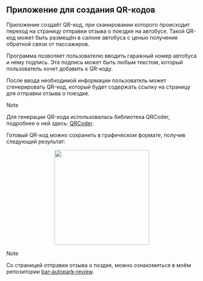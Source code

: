 ## Приложение для создания QR-кодов 

Приложение создаёт QR-код, при сканировании которого происходит переход на страницу отправки отзыва о поездке на автобусе. Такой QR-код может быть размещён в салоне автобуса с ценью получения обратной связи от пассажиров.

Программа позволяет пользователю вводить гаражный номер автобуса и нему подпись. Эта подпись может быть любым текстом, который пользователь хочет добавить к QR-коду. 

После ввода необходимой информации пользователь может сгенерировать QR-код, который будет содержать ссылку на страницу для отправки отзыва о поездке. 

> [!NOTE]
> Для генерации QR-кода использовалась библиотека QRCoder, подробнее о ней здесь: [QRCoder](https://github.com/codebude/QRCoder).

Готовый QR-код можно сохранить в графическом формате, получив следующий результат:

<p align="center">
  <img width="250" src="https://github.com/user-attachments/assets/9c385b4f-9265-457c-af80-dbe491b3b505">
</p>

> [!NOTE]
> Со страницей отправки отзыва о поздке, можно ознакомиться в моём репозитории [bar-autopark-review](https://github.com/MilanaKlimiankova/bar-autopark-review).
